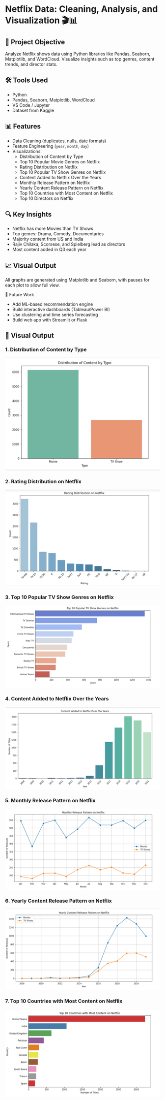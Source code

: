 # Netflix Data: Cleaning, Analysis, and Visualization 🎬📊

## 📌 Project Objective
Analyze Netflix shows data using Python libraries like Pandas, Seaborn, Matplotlib, and WordCloud. Visualize insights such as top genres, content trends, and director stats.

## 🛠️ Tools Used
- Python
- Pandas, Seaborn, Matplotlib, WordCloud
- VS Code / Jupyter
- Dataset from Kaggle

## 📊 Features
- Data Cleaning (duplicates, nulls, date formats)
- Feature Engineering (`year`, `month`, `day`)
- Visualizations:
  - Distribution of Content by Type
  - Top 10 Popular Movie Genres on Netflix
  - Rating Distribution on Netflix
  - Top 10 Popular TV Show Genres on Netflix
  - Content Added to Netflix Over the Years
  - Monthly Release Pattern on Netflix
  - Yearly Content Release Pattern on Netflix
  - Top 10 Countries with Most Content on Netflix
  - Top 10 Directors on Netflix

## 🔍 Key Insights
- Netflix has more Movies than TV Shows
- Top genres: Drama, Comedy, Documentaries
- Majority content from US and India
- Rajiv Chilaka, Scorsese, and Spielberg lead as directors
- Most content added in Q3 each year

## 📈 Visual Output
All graphs are generated using Matplotlib and Seaborn, with pauses for each plot to allow full view.

🔮 Future Work
- Add ML-based recommendation engine
- Build interactive dashboards (Tableau/Power BI)
- Use clustering and time series forecasting
- Build web app with Streamlit or Flask

## 📸 Visual Output

### 1. Distribution of Content by Type
![Distribution of Content](https://github.com/Saireddy81797/Netflix_Data_Analysis_Visualization/raw/main/Distributionof%20ContentbyType.png)

### 2. Rating Distribution on Netflix
![Rating Distribution](https://github.com/Saireddy81797/Netflix_Data_Analysis_Visualization/raw/main/Rating%20Distribution%20on%20Netflix.png)

### 3. Top 10 Popular TV Show Genres on Netflix
![Top 10 Popular TV Show Genres](https://github.com/Saireddy81797/Netflix_Data_Analysis_Visualization/raw/main/Top%2010%20Popular%20TV%20Show%20Genres%20on%20Netflix.png)


### 4. Content Added to Netflix Over the Years
![Content Added to Netflix](https://github.com/Saireddy81797/Netflix_Data_Analysis_Visualization/raw/main/Content%20Added%20to%20Netflix%20Over%20the%20Years.png)

### 5. Monthly Release Pattern on Netflix
![Monthly Releases](https://github.com/Saireddy81797/Netflix_Data_Analysis_Visualization/raw/main/Monthly%20Release%20Pattern%20on%20Netflix.png)

### 6. Yearly Content Release Pattern on Netflix
![Yearly Releases](https://github.com/Saireddy81797/Netflix_Data_Analysis_Visualization/raw/main/Yearly%20Content%20Release%20Pattern%20on%20Netflix.png)

### 7. Top 10 Countries with Most Content on Netflix
![Top 10 Countries](https://github.com/Saireddy81797/Netflix_Data_Analysis_Visualization/raw/main/Top%2010%20Countries%20with%20Most%20Content%20on%20Netflix.png)
